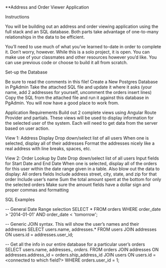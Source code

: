 **Address and Order Viewer Application

Instructions

You will be building out an address and order viewing application using the full stack and an SQL database. Both parts take advantage of one-to-many relationships in the data to be efficient.

You’ll need to use much of what you’ve learned to-date in order to complete it. Don’t worry, however. While this is a solo project, it is open. You can make use of your classmates and other resources however you’d like. You can use previous code or choose to build it all from scratch.

Set-up the Database

Be sure to read the comments in this file!
Create a New Postgres Database in PgAdmin
Take the attached SQL file and update it where it asks (your name, add 2 addresses for yourself, uncomment the orders insert lines)
Copy the SQL from the attached file and run it against this database in PgAdmin. 
You will now have a good place to work from.

Application Requirements
Build out 2 complete views using Angular Route Provider and partials. These views will be used to display information for the selected user of the system. Each will need to get data from the server based on user action.

View 1: Address Display
Drop down/select list of all users
When one is selected, display all of their addresses
Format the addresses nicely like a real address with line breaks, spaces, etc.

View 2: Order Lookup by Date
Drop down/select list of all users
Input fields for Start Date and End Date
When one is selected, display all of the orders for this user within the date range given in a table. Also blow out the data to display:
All orders fields
Include address street, city, state, and zip for that order
Include user’s name
Sum the total amount spent at the bottom for only the selected orders
Make sure the amount fields have a dollar sign and proper commas and formatting


SQL Examples

-- General Date Range selection
SELECT * FROM orders WHERE order_date > '2014-01-01' AND order_date < 'tomorrow';

-- Generic JOIN syntax. This will show the user’s names and their addresses
SELECT users.name, addresses.* FROM users JOIN addresses ON users.id = addresses.user_id;

 -- Get all the info in our entire database for a particular user’s orders
SELECT users.name, addresses.*, orders.*
FROM orders
JOIN addresses
	ON addresses.address_id = orders.ship_address_id
JOIN users
	ON users.id = <connected to which field?>
WHERE orders.user_id = 1;